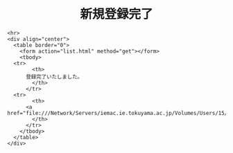 <html><head>
    <meta http-equiv="content-type" content="text/html; charset=utf-8">
    <title>SignUpSuccessful (Book Management)</title>
  </head>

  <body>
    <div align="center">
      <h1>新規登録完了</h1>
    </div>
    
    <hr>
    <div align="center">
      <table border="0">
        <form action="list.html" method="get"></form>
        <tbody>
	  <tr>
            <th>
	      登録完了いたしました。
            </th>
          </tr>
	  <tr>
            <th>
	      <a href="file:///Network/Servers/iemac.ie.tokuyama.ac.jp/Volumes/Users/15/i15kasibe/_CreativePractice_/login.html">_Back_To_Home_</a>
            </th>
          </tr>
        </tbody>
      </table>
    </div>
</body></html>


<!--
      <p>You’ve successfully registered.</p>
      <p></p>
      <p><a href="https://takajo-soft08.github.io/Create/">_Back_To_Home_</a></p>  
-->
